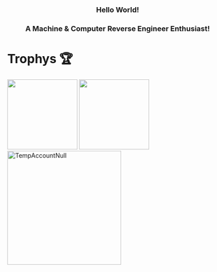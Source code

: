 <!DOCTYPE html>
<html lang="en">
<h3 align="center">Hello World!<h3> 
<h3 align="center">A Machine & Computer Reverse Engineer Enthusiast!</h3>

# Trophys 🏆
<div>
    <img height="160em" src="https://github-readme-stats.vercel.app/api?username=TempAccountNull&show_icons=true&theme=radical&include_all_commits=true&count_private=true&margin-w=25&margin-h=15" />
    <img height="160em" src="https://github-readme-stats.vercel.app/api/top-langs/?username=TempAccountNull&layout=compact&langs_count=8&theme=radical&margin-w=25&margin-h=15" />
    <br>
    <img height="260em" src="https://github-trophies.vercel.app/?username=TempAccountNull&theme=radical&margin-w=25&margin-h=15" alt="TempAccountNull" /> 
</div> 

</body>
